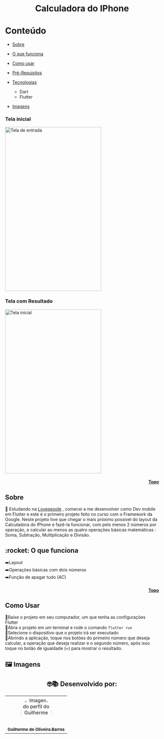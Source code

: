 # <h1 align='center'> Calculadora do IPhone </h1>

<h1 id="topo">Conteúdo</h1>


   * [Sobre](#sobre)
   
   * [O que funciona](#funciona)
   
   * [Como usar](#como-usar)
   
   * [Pré-Requisitos](#pre-requisitos)
   
   * [Tecnologias](#tecnologias)
      * Dart
      * Flutter
    
 * [Imagens](#images)

<h3 id="entrada">Tela inicial</h3>
<img alt="Tela de entrada" width="315" height="537" src="https://user-images.githubusercontent.com/47544503/209721738-31844a57-137d-480b-adc4-98797987bbb1.png" />
<h3 id="entrada">Tela com Resultado</h3>
<img alt="Tela inicial" width="315" height="537" src="https://user-images.githubusercontent.com/47544503/209721817-3196caa0-98fd-45aa-848f-4a668934996f.png" />
<h4 align="right"><a href="#topo">Topo</a></h4>


 <h2 id="sobre">Sobre </h2> 
💬 Estudando na  <a href="http://www.lovepeople.com.br" target="_blank">Lovepeople</a>  , comecei a me desenvolver como Dev mobile em Flutter e este é o primeiro projeto feito no curso com o Framework da Google.
Neste projeto tive que chegar o mais próximo possível do layout da Calculadora do IPhone e fazê-la funcionar, com pelo menos 2 números por operação, e calcular ao menos as quatro operações básicas matemáticas : Soma, Subtração, Multiplicação e Divisão.

<h2 id="funciona">:rocket: O que funciona </h2>

➡️Layout<br>
➡️Operações básicas com dois números<br>
➡️Função de apagar tudo (AC)<br>

 <h4 align="right"><a href="#topo">Topo</a></h4>

 <h2 id="como-usar"> Como Usar </h2>

📱Baixe o projeto em seu computador, um que tenha as configurações Flutter<br>
📱Abra o projeto em um terminal e rode o comando <code>flutter run</code><br>
📱Selecione o dispositivo que o projeto irá ser executado<br>
📱Abrindo a aplicação, toque nos botões do primeiro número que deseja calcular, a operação que deseja realizar e o segundo número, após isso toque no botão de igualdade (=) para mostrar o resultado. <br>



<h2 id="images">🖼️ Imagens </h2>


<h2 align="center">
🤓📚
Desenvolvido por: 
</h2>
<table align="center">
  <tr>
      <td align="center"><a href="https://github.com/FIXER3600">
        <img src="https://avatars.githubusercontent.com/u/47544503?v=4" style="border-radius: 50%" width="100px" alt="Imagem do perfil do Guilherme"/>
      <br />
        <sub><b>Guilherme de Oliveira Barros</b></sub>
      <br />
      </td>
</table>

